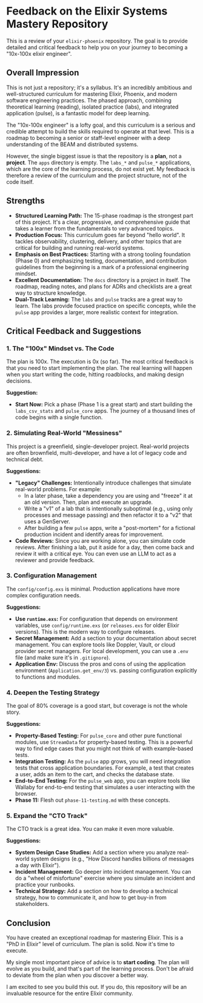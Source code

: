 # Feedback on the Elixir Systems Mastery Repository

This is a review of your `elixir-phoenix` repository. The goal is to provide detailed and critical feedback to help you on your journey to becoming a "10x-100x elixir engineer".

## Overall Impression

This is not just a repository; it's a syllabus. It's an incredibly ambitious and well-structured curriculum for mastering Elixir, Phoenix, and modern software engineering practices. The phased approach, combining theoretical learning (reading), isolated practice (labs), and integrated application (pulse), is a fantastic model for deep learning.

The "10x-100x engineer" is a lofty goal, and this curriculum is a serious and credible attempt to build the skills required to operate at that level. This is a roadmap to becoming a senior or staff-level engineer with a deep understanding of the BEAM and distributed systems.

However, the single biggest issue is that the repository is a **plan**, not a **project**. The `apps` directory is empty. The `labs_*` and `pulse_*` applications, which are the core of the learning process, do not exist yet. My feedback is therefore a review of the curriculum and the project structure, not of the code itself.

## Strengths

*   **Structured Learning Path:** The 15-phase roadmap is the strongest part of this project. It's a clear, progressive, and comprehensive guide that takes a learner from the fundamentals to very advanced topics.
*   **Production Focus:** This curriculum goes far beyond "hello world". It tackles observability, clustering, delivery, and other topics that are critical for building and running real-world systems.
*   **Emphasis on Best Practices:** Starting with a strong tooling foundation (Phase 0) and emphasizing testing, documentation, and contribution guidelines from the beginning is a mark of a professional engineering mindset.
*   **Excellent Documentation:** The `docs` directory is a project in itself. The roadmap, reading notes, and plans for ADRs and checklists are a great way to structure knowledge.
*   **Dual-Track Learning:** The `labs` and `pulse` tracks are a great way to learn. The labs provide focused practice on specific concepts, while the `pulse` app provides a larger, more realistic context for integration.

## Critical Feedback and Suggestions

### 1. The "100x" Mindset vs. The Code

The plan is 100x. The execution is 0x (so far). The most critical feedback is that you need to start implementing the plan. The real learning will happen when you start writing the code, hitting roadblocks, and making design decisions.

**Suggestion:**
*   **Start Now:** Pick a phase (Phase 1 is a great start) and start building the `labs_csv_stats` and `pulse_core` apps. The journey of a thousand lines of code begins with a single function.

### 2. Simulating Real-World "Messiness"

This project is a greenfield, single-developer project. Real-world projects are often brownfield, multi-developer, and have a lot of legacy code and technical debt.

**Suggestions:**
*   **"Legacy" Challenges:** Intentionally introduce challenges that simulate real-world problems. For example:
    *   In a later phase, take a dependency you are using and "freeze" it at an old version. Then, plan and execute an upgrade.
    *   Write a "v1" of a lab that is intentionally suboptimal (e.g., using only processes and message passing) and then refactor it to a "v2" that uses a GenServer.
    *   After building a few `pulse` apps, write a "post-mortem" for a fictional production incident and identify areas for improvement.
*   **Code Reviews:** Since you are working alone, you can simulate code reviews. After finishing a lab, put it aside for a day, then come back and review it with a critical eye. You can even use an LLM to act as a reviewer and provide feedback.

### 3. Configuration Management

The `config/config.exs` is minimal. Production applications have more complex configuration needs.

**Suggestions:**
*   **Use `runtime.exs`:** For configuration that depends on environment variables, use `config/runtime.exs` (or `releases.exs` for older Elixir versions). This is the modern way to configure releases.
*   **Secret Management:** Add a section to your documentation about secret management. You can explore tools like Doppler, Vault, or cloud provider secret managers. For local development, you can use a `.env` file (and make sure it's in `.gitignore`).
*   **Application Env:** Discuss the pros and cons of using the application environment (`Application.get_env/3`) vs. passing configuration explicitly to functions and modules.

### 4. Deepen the Testing Strategy

The goal of 80% coverage is a good start, but coverage is not the whole story.

**Suggestions:**
*   **Property-Based Testing:** For `pulse_core` and other pure functional modules, use `StreamData` for property-based testing. This is a powerful way to find edge cases that you might not think of with example-based tests.
*   **Integration Testing:** As the `pulse` app grows, you will need integration tests that cross application boundaries. For example, a test that creates a user, adds an item to the cart, and checks the database state.
*   **End-to-End Testing:** For the `pulse_web` app, you can explore tools like Wallaby for end-to-end testing that simulates a user interacting with the browser.
*   **Phase 11:** Flesh out `phase-11-testing.md` with these concepts.

### 5. Expand the "CTO Track"

The CTO track is a great idea. You can make it even more valuable.

**Suggestions:**
*   **System Design Case Studies:** Add a section where you analyze real-world system designs (e.g., "How Discord handles billions of messages a day with Elixir").
*   **Incident Management:** Go deeper into incident management. You can do a "wheel of misfortune" exercise where you simulate an incident and practice your runbooks.
*   **Technical Strategy:** Add a section on how to develop a technical strategy, how to communicate it, and how to get buy-in from stakeholders.

## Conclusion

You have created an exceptional roadmap for mastering Elixir. This is a "PhD in Elixir" level of curriculum. The plan is solid. Now it's time to execute.

My single most important piece of advice is to **start coding**. The plan will evolve as you build, and that's part of the learning process. Don't be afraid to deviate from the plan when you discover a better way.

I am excited to see you build this out. If you do, this repository will be an invaluable resource for the entire Elixir community.

